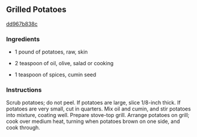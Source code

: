 ## Grilled Potatoes

[dd967b838c](http://cooking.nytimes.com/recipes/4212)

### Ingredients

 - 1 pound of potatoes, raw, skin

 - 2 teaspoon of oil, olive, salad or cooking

 - 1 teaspoon of spices, cumin seed

### Instructions

Scrub potatoes; do not peel. If potatoes are large, slice 1/8-inch thick. If potatoes are very small, cut in quarters. Mix oil and cumin, and stir potatoes into mixture, coating well. Prepare stove-top grill. Arrange potatoes on grill; cook over medium heat, turning when potatoes brown on one side, and cook through.